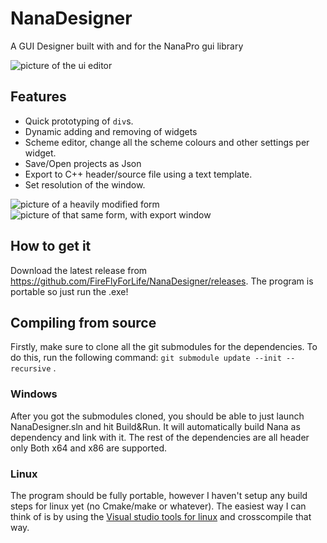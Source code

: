# NanaDesigner
A GUI Designer built with and for the NanaPro gui library

![picture of the ui editor](https://i.imgur.com/M0735lo.png)

## Features
- Quick prototyping of `div`s.
- Dynamic adding and removing of widgets
- Scheme editor, change all the scheme colours and other settings per widget.
- Save/Open projects as Json
- Export to C++ header/source file using a text template.
- Set resolution of the window.

![picture of a heavily modified form](https://i.imgur.com/ZXfzVKG.png)
![picture of that same form, with export window](https://i.imgur.com/k2DTJNV.png)

## How to get it
Download the latest release from https://github.com/FireFlyForLife/NanaDesigner/releases.
The program is portable so just run the .exe!

## Compiling from source
Firstly, make sure to clone all the git submodules for the dependencies.
To do this, run the following command: `git submodule update --init --recursive` .

### Windows
After you got the submodules cloned, you should be able to just launch NanaDesigner.sln and hit Build&Run.
It will automatically build Nana as dependency and link with it. The rest of the dependencies are all header only
Both x64 and x86 are supported.

### Linux
The program should be fully portable, however I haven't setup any build steps for linux yet (no Cmake/make or whatever).
The easiest way I can think of is by using the [Visual studio tools for linux](https://devblogs.microsoft.com/cppblog/linux-development-with-c-in-visual-studio/) and crosscompile that way. 
